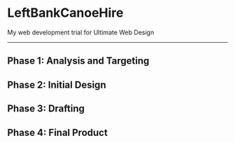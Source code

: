 # LeftBankCanoeHire
My web development trial for Ultimate Web Design

---

## Phase 1: Analysis and Targeting

## Phase 2: Initial Design

## Phase 3: Drafting

## Phase 4: Final Product
